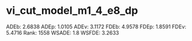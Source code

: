 # vi_cut_model_m1_4_e8_dp

ADEb: 2.6838
ADEp: 1.0105
ADEv: 3.1172
FDEb: 4.9578
FDEp: 1.8591
FDEv: 5.4716
Rank: 1558
WSADE: 1.8
WSFDE: 3.2633